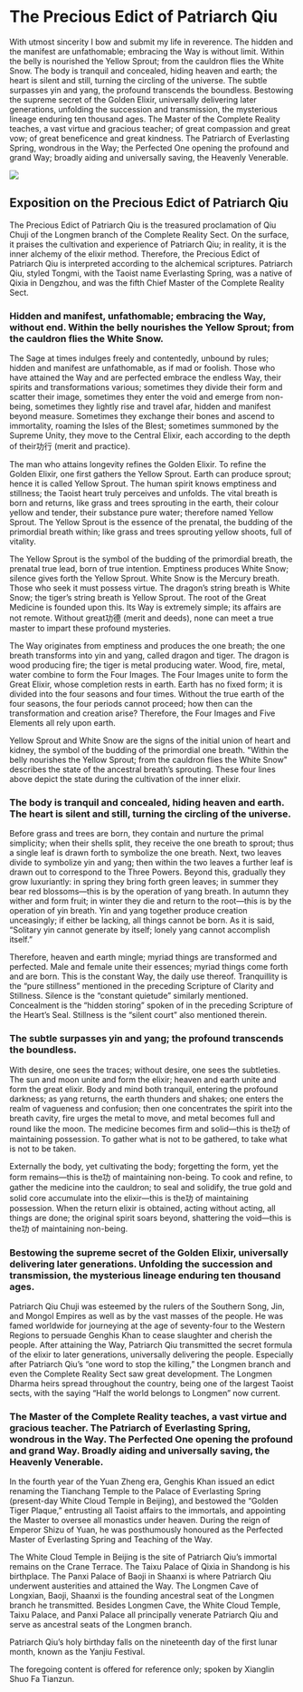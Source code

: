 # The Precious Edict of Patriarch Qiu

With utmost sincerity I bow and submit my life in reverence. The hidden and the manifest are unfathomable; embracing the Way is without limit. Within the belly is nourished the Yellow Sprout; from the cauldron flies the White Snow. The body is tranquil and concealed, hiding heaven and earth; the heart is silent and still, turning the circling of the universe. The subtle surpasses yin and yang, the profound transcends the boundless. Bestowing the supreme secret of the Golden Elixir, universally delivering later generations, unfolding the succession and transmission, the mysterious lineage enduring ten thousand ages. The Master of the Complete Reality teaches, a vast virtue and gracious teacher; of great compassion and great vow; of great beneficence and great kindness. The Patriarch of Everlasting Spring, wondrous in the Way; the Perfected One opening the profound and grand Way; broadly aiding and universally saving, the Heavenly Venerable.

![](/media/202305/2023-05-21_091517_9469650.07016885850606591.png)
## Exposition on the Precious Edict of Patriarch Qiu

The Precious Edict of Patriarch Qiu is the treasured proclamation of Qiu Chuji of the Longmen branch of the Complete Reality Sect. On the surface, it praises the cultivation and experience of Patriarch Qiu; in reality, it is the inner alchemy of the elixir method. Therefore, the Precious Edict of Patriarch Qiu is interpreted according to the alchemical scriptures. Patriarch Qiu, styled Tongmi, with the Taoist name Everlasting Spring, was a native of Qixia in Dengzhou, and was the fifth Chief Master of the Complete Reality Sect.

### Hidden and manifest, unfathomable; embracing the Way, without end. Within the belly nourishes the Yellow Sprout; from the cauldron flies the White Snow.

The Sage at times indulges freely and contentedly, unbound by rules; hidden and manifest are unfathomable, as if mad or foolish. Those who have attained the Way and are perfected embrace the endless Way, their spirits and transformations various; sometimes they divide their form and scatter their image, sometimes they enter the void and emerge from non-being, sometimes they lightly rise and travel afar, hidden and manifest beyond measure. Sometimes they exchange their bones and ascend to immortality, roaming the Isles of the Blest; sometimes summoned by the Supreme Unity, they move to the Central Elixir, each according to the depth of their功行 (merit and practice).

The man who attains longevity refines the Golden Elixir. To refine the Golden Elixir, one first gathers the Yellow Sprout. Earth can produce sprout; hence it is called Yellow Sprout. The human spirit knows emptiness and stillness; the Taoist heart truly perceives and unfolds. The vital breath is born and returns, like grass and trees sprouting in the earth, their colour yellow and tender, their substance pure water; therefore named Yellow Sprout. The Yellow Sprout is the essence of the prenatal, the budding of the primordial breath within; like grass and trees sprouting yellow shoots, full of vitality.

The Yellow Sprout is the symbol of the budding of the primordial breath, the prenatal true lead, born of true intention. Emptiness produces White Snow; silence gives forth the Yellow Sprout. White Snow is the Mercury breath. Those who seek it must possess virtue. The dragon’s string breath is White Snow; the tiger’s string breath is Yellow Sprout. The root of the Great Medicine is founded upon this. Its Way is extremely simple; its affairs are not remote. Without great功德 (merit and deeds), none can meet a true master to impart these profound mysteries.

The Way originates from emptiness and produces the one breath; the one breath transforms into yin and yang, called dragon and tiger. The dragon is wood producing fire; the tiger is metal producing water. Wood, fire, metal, water combine to form the Four Images. The Four Images unite to form the Great Elixir, whose completion rests in earth. Earth has no fixed form; it is divided into the four seasons and four times. Without the true earth of the four seasons, the four periods cannot proceed; how then can the transformation and creation arise? Therefore, the Four Images and Five Elements all rely upon earth.

Yellow Sprout and White Snow are the signs of the initial union of heart and kidney, the symbol of the budding of the primordial one breath. "Within the belly nourishes the Yellow Sprout; from the cauldron flies the White Snow" describes the state of the ancestral breath’s sprouting. These four lines above depict the state during the cultivation of the inner elixir.

### The body is tranquil and concealed, hiding heaven and earth. The heart is silent and still, turning the circling of the universe.

Before grass and trees are born, they contain and nurture the primal simplicity; when their shells split, they receive the one breath to sprout; thus a single leaf is drawn forth to symbolize the one breath. Next, two leaves divide to symbolize yin and yang; then within the two leaves a further leaf is drawn out to correspond to the Three Powers. Beyond this, gradually they grow luxuriantly: in spring they bring forth green leaves; in summer they bear red blossoms—this is by the operation of yang breath. In autumn they wither and form fruit; in winter they die and return to the root—this is by the operation of yin breath. Yin and yang together produce creation unceasingly; if either be lacking, all things cannot be born. As it is said, “Solitary yin cannot generate by itself; lonely yang cannot accomplish itself.”

Therefore, heaven and earth mingle; myriad things are transformed and perfected. Male and female unite their essences; myriad things come forth and are born. This is the constant Way, the daily use thereof. Tranquillity is the “pure stillness” mentioned in the preceding Scripture of Clarity and Stillness. Silence is the “constant quietude” similarly mentioned. Concealment is the “hidden storing” spoken of in the preceding Scripture of the Heart’s Seal. Stillness is the “silent court” also mentioned therein.

### The subtle surpasses yin and yang; the profound transcends the boundless.

With desire, one sees the traces; without desire, one sees the subtleties. The sun and moon unite and form the elixir; heaven and earth unite and form the great elixir. Body and mind both tranquil, entering the profound darkness; as yang returns, the earth thunders and shakes; one enters the realm of vagueness and confusion; then one concentrates the spirit into the breath cavity, fire urges the metal to move, and metal becomes full and round like the moon. The medicine becomes firm and solid—this is the功 of maintaining possession. To gather what is not to be gathered, to take what is not to be taken.

Externally the body, yet cultivating the body; forgetting the form, yet the form remains—this is the功 of maintaining non-being. To cook and refine, to gather the medicine into the cauldron; to seal and solidify, the true gold and solid core accumulate into the elixir—this is the功 of maintaining possession. When the return elixir is obtained, acting without acting, all things are done; the original spirit soars beyond, shattering the void—this is the功 of maintaining non-being.

### Bestowing the supreme secret of the Golden Elixir, universally delivering later generations. Unfolding the succession and transmission, the mysterious lineage enduring ten thousand ages.

Patriarch Qiu Chuji was esteemed by the rulers of the Southern Song, Jin, and Mongol Empires as well as by the vast masses of the people. He was famed worldwide for journeying at the age of seventy-four to the Western Regions to persuade Genghis Khan to cease slaughter and cherish the people. After attaining the Way, Patriarch Qiu transmitted the secret formula of the elixir to later generations, universally delivering the people. Especially after Patriarch Qiu’s “one word to stop the killing,” the Longmen branch and even the Complete Reality Sect saw great development. The Longmen Dharma heirs spread throughout the country, being one of the largest Taoist sects, with the saying “Half the world belongs to Longmen” now current.

### The Master of the Complete Reality teaches, a vast virtue and gracious teacher. The Patriarch of Everlasting Spring, wondrous in the Way. The Perfected One opening the profound and grand Way. Broadly aiding and universally saving, the Heavenly Venerable.

In the fourth year of the Yuan Zheng era, Genghis Khan issued an edict renaming the Tianchang Temple to the Palace of Everlasting Spring (present-day White Cloud Temple in Beijing), and bestowed the “Golden Tiger Plaque,” entrusting all Taoist affairs to the immortals, and appointing the Master to oversee all monastics under heaven. During the reign of Emperor Shizu of Yuan, he was posthumously honoured as the Perfected Master of Everlasting Spring and Teaching of the Way.

The White Cloud Temple in Beijing is the site of Patriarch Qiu’s immortal remains on the Crane Terrace. The Taixu Palace of Qixia in Shandong is his birthplace. The Panxi Palace of Baoji in Shaanxi is where Patriarch Qiu underwent austerities and attained the Way. The Longmen Cave of Longxian, Baoji, Shaanxi is the founding ancestral seat of the Longmen branch he transmitted. Besides Longmen Cave, the White Cloud Temple, Taixu Palace, and Panxi Palace all principally venerate Patriarch Qiu and serve as ancestral seats of the Longmen branch.

Patriarch Qiu’s holy birthday falls on the nineteenth day of the first lunar month, known as the Yanjiu Festival.

The foregoing content is offered for reference only; spoken by Xianglin Shuo Fa Tianzun.

